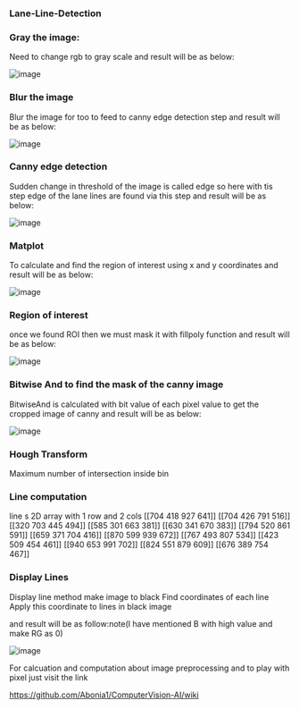 ### Lane-Line-Detection

### Gray the image:
Need to change rgb to gray scale and result will be as below:

![image](https://drive.google.com/uc?export=view&id=1ROZzZ8uJ-XlI27HMeeOQv521PskbtPE9)

### Blur the image 
Blur the image for too to feed to canny edge detection step and result will be as below:

![image](https://drive.google.com/uc?export=view&id=12wfFpUb4T50Cmq8OSy-tYw2DdxX8XDyV) 

### Canny edge detection
Sudden change in threshold of the image is called edge so here with tis step edge of the lane lines are found via this step and result will be as below:

![image](https://drive.google.com/uc?export=view&id=15AVVc7RlKTNK45cwS4OA0ErrCK_DTusq)


### Matplot 
To calculate and find the region of interest using x and y coordinates and result will be as below:

![image](https://drive.google.com/uc?export=view&id=1YkR9b98xVsuHtuwZeEtwjpIElh8ZygRv)

### Region of interest

once we found ROI then we must mask it with fillpoly function and result will be as below:

![image](https://drive.google.com/uc?export=view&id=1CrO3XBOO4b8AFf30WsgDv5PM8HZKcFyU)

### Bitwise And  to find the mask of the canny image

BitwiseAnd is calculated with bit value of each pixel value to get the cropped image of canny and result will be as below:

![image](https://drive.google.com/uc?export=view&id=1kgbHIrxr_oqmcPWGNPsgVh9F3lrTTaiv)

### Hough Transform

Maximum number of intersection inside bin


### Line computation
line s 2D array with 1 row and 2 cols
[[704 418 927 641]]
[[704 426 791 516]]
[[320 703 445 494]]
[[585 301 663 381]]
[[630 341 670 383]]
[[794 520 861 591]]
[[659 371 704 416]]
[[870 599 939 672]]
[[767 493 807 534]]
[[423 509 454 461]]
[[940 653 991 702]]
[[824 551 879 609]]
[[676 389 754 467]]

### Display Lines
Display line method make image to black 
Find coordinates of each line 
Apply this coordinate to lines in black image

 and result will be as follow:note(I have mentioned B with high value and make RG as 0)
 
![image](https://drive.google.com/uc?export=view&id=1ba9wTARYmCHSLPo0LPrluW0QD0S5wJBn)

For calcuation and computation about image preprocessing and to play with pixel just visit the link

https://github.com/Abonia1/ComputerVision-AI/wiki


